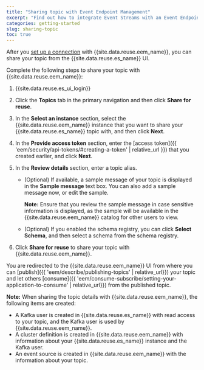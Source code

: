 ```yaml
---
title: "Sharing topic with Event Endpoint Management"
excerpt: "Find out how to integrate Event Streams with an Event Endpoint Management instance."
categories: getting-started
slug: sharing-topic
toc: true
---
```


After you [set up a connection](../../installing/integrating-eem/) with {{site.data.reuse.eem_name}}, you can share your topic from the {{site.data.reuse.es_name}} UI.


Complete the following steps to share your topic with {{site.data.reuse.eem_name}}:

1. {{site.data.reuse.es_ui_login}}
2. Click the **Topics** tab in the primary navigation and then click **Share for reuse**.
3. In the **Select an instance** section, select the {{site.data.reuse.eem_name}} instance that you want to share your {{site.data.reuse.es_name}} topic with, and then click **Next**.
4. In the **Provide access token** section, enter the [access token]({{ 'eem/security/api-tokens/#creating-a-token' | relative_url }}) that you created earlier, and click **Next**.
5. In the **Review details** section, enter a topic alias.

   - (Optional) If available, a sample message of your topic is displayed in the **Sample message** text box. You can also add a sample message now, or edit the sample.

     **Note:** Ensure that you review the sample message in case sensitive information is displayed, as the sample will be available in the {{site.data.reuse.eem_name}} catalog for other users to view.
   - (Optional) If you enabled the schema registry, you can click **Select Schema**, and then select a schema from the schema registry.
6. Click **Share for reuse** to share your topic with {{site.data.reuse.eem_name}}.

You are redirected to the {{site.data.reuse.eem_name}} UI from where you can [publish]({{ 'eem/describe/publishing-topics' | relative_url}}) your topic and let others [consume]({{ 'eem/consume-subscribe/setting-your-application-to-consume' | relative_url}}) from the published topic.

**Note:** When sharing the topic details with {{site.data.reuse.eem_name}}, the following items are created:

- A Kafka user is created in {{site.data.reuse.es_name}} with read access to your topic, and the Kafka user is used by {{site.data.reuse.eem_name}}.
- A cluster definition is created in {{site.data.reuse.eem_name}} with information about your {{site.data.reuse.es_name}} instance and the Kafka user.
- An event source is created in {{site.data.reuse.eem_name}} with the information about your topic.
